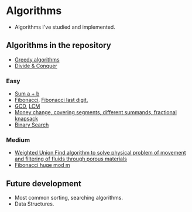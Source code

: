 # Algorithms
* Algorithms I've studied and implemented.

## Algorithms in the repository
* [Greedy algorithms](src/Greedy)
* [Divide & Conquer](src/DivideConquer)


### Easy
* [Sum a + b](src/a_plus_b)
* [Fibonacci](src/FibGcmLcm.fibonacci), [Fibonacci last digit.](sr/cfibonacci_last_digit)
* [GCD](src/FibGcmLcm.gcd), [LCM](src/FibGcmLcm.lcm)
* [Money change, covering segments, different summands, fractional knapsack](src/Greedy)
* [Binary Search](src/DivideConquer/binary_search)

### Medium
* [Weighted Union Find algorithm to solve physical problem of movement and filtering of fluids through porous materials](src/Percolation)
* [Fibonacci huge mod m](src/FibGcmLcm.fibonacci_huge)

## Future development
* Most common sorting, searching algorithms.
* Data Structures.
